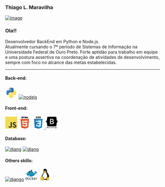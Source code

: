 ### Thiago L. Maravilha

[![image](https://img.shields.io/badge/LinkedIn-0077B5?style=for-the-badge&logo=linkedin&logoColor=white)](https://www.linkedin.com/in/thiago-luiz-maravilha-214606146)

### Ola!!
Desenvolvedor BackEnd em Python e Node.js.
</br>
Atualmente cursando o 7º período de Sistemas de Informação na Universidade Federal de Ouro Preto. Forte aptidão para trabalho em equipe e uma postura assertiva na coordenação de atividades de desenvolvimento, sempre com foco no alcance das metas estabelecidas.
<hr>
<h4>Back-end:</h4>
<a href="https://www.python.org" rel="nofollow"> <img src="https://raw.githubusercontent.com/devicons/devicon/master/icons/python/python-original.svg" alt="python" width="40" height="40" style="max-width: 100%;"></a>
<a href="https://nodejs.org/" rel="nofollow"> <img src="https://user-images.githubusercontent.com/32282846/148978512-7e711048-d72f-437d-91d1-9dfd3367f495.png" alt="nodejs" width="40" height="40" style="max-width: 100%;"></a>
<br>
<h4>Front-end:</h4>
<a href="https://developer.mozilla.org/en-US/docs/Web/JavaScript" rel="nofollow"> <img src="https://raw.githubusercontent.com/devicons/devicon/master/icons/javascript/javascript-original.svg" alt="javascript" width="40" height="40" style="max-width: 100%;"></a>
<a href="https://www.w3.org/html/" rel="nofollow"> <img src="https://raw.githubusercontent.com/devicons/devicon/master/icons/html5/html5-original-wordmark.svg" alt="html5" width="40" height="40" style="max-width: 100%;"></a>
<a href="https://www.w3schools.com/css/" rel="nofollow"> <img src="https://raw.githubusercontent.com/devicons/devicon/master/icons/css3/css3-original-wordmark.svg" alt="css3" width="40" height="40" style="max-width: 100%;">
</a> <a href="https://getbootstrap.com" rel="nofollow"> <img src="https://raw.githubusercontent.com/devicons/devicon/master/icons/bootstrap/bootstrap-plain-wordmark.svg" alt="bootstrap" width="40" height="40" style="max-width: 100%;"></a>
 <br>
 <h4>Database:</h4>
   <a href="https://www.mysql.com" rel="nofollow"> <img src="https://www.mysql.com/common/logos/logo-mysql-170x115.png" alt="djang" width="50" height="50" style="max-width: 100%;"></a>
   <a href="https://www.mysql.com" rel="nofollow"> <img src="https://img.icons8.com/color/240/000000/postgreesql.png" alt="djang" width="40" height="40" style="max-width: 100%;"></a>
<br>
<h4>Others skills:</h4>
  <a href="https://djangoproject.com" rel="nofollow"> <img src="https://static.djangoproject.com/img/logos/django-logo-positive.svg" alt="django" width="50" height="50" style="max-width: 100%;"></a>
  <a href="https://www.docker.com/" rel="nofollow"> <img src="https://raw.githubusercontent.com/devicons/devicon/master/icons/docker/docker-original-wordmark.svg" alt="docker" width="40" height="40" style="max-width: 100%;"></a>
<a href="https://www.photoshop.com/en" rel="nofollow">
  <a href="https://www.linux.org/" rel="nofollow"> <img src="https://raw.githubusercontent.com/devicons/devicon/master/icons/linux/linux-original.svg" alt="linux" width="40" height="40" style="max-width: 100%;"></a>

